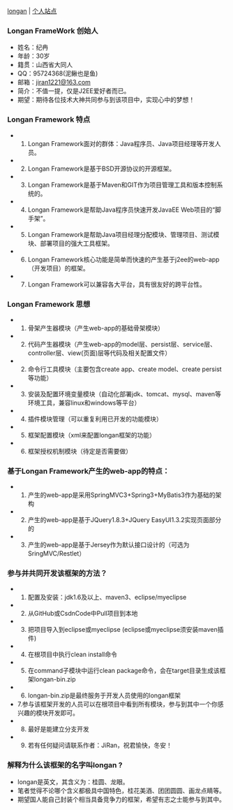 <a href="https://github.com/ranji1221/longan" target="_blank">longan</a>
|
<a href="http://www.ranji.org" target="_blank">个人站点</a>

### Longan FrameWork 创始人
* 姓名：纪冉
* 年龄：30岁
* 籍贯：山西省大同人
* QQ：95724368(泥鳅也是鱼)
* 邮箱：jiran1221@163.com
* 简介：不值一提，仅是J2EE爱好者而已。
* 期望：期待各位技术大神共同参与到该项目中，实现心中的梦想！

### Longan Framework 特点
* 1. Longan Framework面对的群体：Java程序员、Java项目经理等开发人员。
* 2. Longan Framework是基于BSD开源协议的开源框架。
* 3. Longan Framework是基于Maven和GIT作为项目管理工具和版本控制系统的。
* 4. Longan Framework是帮助Java程序员快速开发JavaEE Web项目的“脚手架”。
* 5. Longan Framework是帮助Java项目经理分配模块、管理项目、测试模块、部署项目的强大工具框架。
* 6. Longan Framework核心功能是简单而快速的产生基于j2ee的web-app（开发项目）的框架。
* 7. Longan Framework可以兼容各大平台，具有很友好的跨平台性。

### Longan Framework  思想
* 1. 骨架产生器模块（产生web-app的基础骨架模块）
* 2. 代码产生器模块（产生web-app的model层、persist层、service层、controller层、view(页面)层等代码及相关配置文件）
* 2. 命令行工具模块（主要包含create app、create model、create persist等功能）
* 3. 安装及配置环境变量模块（自动化部署jdk、tomcat、mysql、maven等环境工具，兼容linux和windows等平台）
* 4. 插件模块管理（可以重复利用已开发的功能模块）
* 5. 框架配置模块（xml来配置longan框架的功能）
* 6. 框架授权机制模块（待定是否需要做）

### 基于Longan Framework产生的web-app的特点：
* 1. 产生的web-app是采用SpringMVC3+Spring3+MyBatis3作为基础的架构
* 2. 产生的web-app是基于JQuery1.8.3+JQuery EasyUI1.3.2实现页面部分的
* 3. 产生的web-app是基于Jersey作为默认接口设计的（可选为SringMVC/Restlet）

### 参与并共同开发该框架的方法？
* 1. 配置及安装：jdk1.6及以上、maven3、eclipse/myeclipse
* 2. 从GitHub或CsdnCode中Pull项目到本地
* 3. 把项目导入到eclipse或myeclipse (eclipse或myeclipse须安装maven插件)
* 4. 在根项目中执行clean install命令
* 5. 在command子模块中运行clean package命令，会在target目录生成该框架longan-bin.zip
* 6. longan-bin.zip是最终服务于开发人员使用的longan框架
* 7.参与该框架开发的人员可以在根项目中看到所有模块，参与到其中一个你感兴趣的模块开发即可。
* 8. 最好是能建立分支开发
* 9. 若有任何疑问请联系作者：JiRan，祝君愉快，冬安！

### 解释为什么该框架的名字叫longan ? 
* longan是英文，其含义为：桂圆、龙眼。
* 笔者觉得不论哪个含义都极具中国特色，桂花美酒、团团圆圆、画龙点睛等。
* 期望国人能自己封装个相当具备竞争力的框架，希望有志之士能参与到其中。





